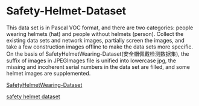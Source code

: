 # Safety-Helmet-Dataset
This data set is in Pascal VOC format, and there are two categories: people wearing helmets (hat) and people without helmets (person).
Collect the existing data sets and network images, partially screen the images, and take a few construction images offline to make the data sets more specific.
On the basis of SafetyHelmetWearing-Dataset(安全帽佩戴检测数据集), the suffix of images in JPEGImages file is unified into lowercase jpg,
the missing and incoherent serial numbers in the data set are filled, and some helmet images are supplemented.

[SafetyHelmetWearing-Dataset](https://github.com/njvisionpower/Safety-Helmet-Wearing-Dataset)

[safety helmet dataset](https://pan.baidu.com/s/1GYIu7sN5smibT2Eb7l5Nsg?pwd=ermy)

